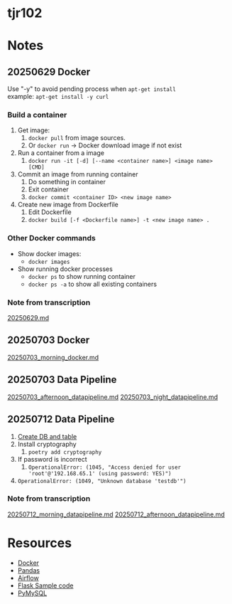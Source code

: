 # tjr102

# Notes
## 20250629 Docker
Use "-y" to avoid pending process when `apt-get install` \
example: `apt-get install -y curl`

### Build a container
1. Get image:
   1. `docker pull` from image sources.
   2. Or `docker run` -> Docker download image if not exist
2. Run a container from a image
   1. `docker run -it [-d] [--name <container name>] <image name> [CMD]`
3. Commit an image from running container
   1. Do something in container
   2. Exit container
   3. `docker commit <container ID> <new image name>`
4. Create new image from Dockerfile
   1. Edit Dockerfile
   2. `docker build [-f <Dockerfile name>] -t <new image name> .`

### Other Docker commands
- Show docker images:
  - `docker images`
- Show running docker processes
  - `docker ps` to show running container
  - `docker ps -a` to show all existing containers

### Note from transcription
[20250629.md](note/20250629.md)

## 20250703 Docker
[20250703_morning_docker.md](note/20250703_morning_docker.md)

## 20250703 Data Pipeline
[20250703_afternoon_datapipeline.md](note/20250703_afternoon_datapipeline.md)
[20250703_night_datapipeline.md](note/20250703_night_datapipeline.md)

## 20250712 Data Pipeline
1. [Create DB and table](https://github.com/uuboyscy/basic_python_course/blob/master/part15_dbConnection/01_executeSQL_INSERT.ipynb)
2. Install cryptography
   1. `poetry add cryptography`
3. If password is incorrect
   1. `OperationalError: (1045, "Access denied for user 'root'@'192.168.65.1' (using password: YES)")`
4. `OperationalError: (1049, "Unknown database 'testdb'")`

### Note from transcription
[20250712_morning_datapipeline.md](note/20250712_morning_datapipeline.md)
[20250712_afternoon_datapipeline.md](note/20250712_afternoon_datapipeline.md)

# Resources
- [Docker](https://docs.uuboyscy.dev/docs/category/docker-tutorial)
- [Pandas](https://docs.uuboyscy.dev/docs/category/pandas-tutorial)
- [Airflow](https://docs.uuboyscy.dev/docs/Orchestration/AirFlow/)
- [Flask Sample code](https://github.com/uuboyscy/flask_course)
- [PyMySQL](https://github.com/uuboyscy/basic_python_course/tree/master/part15_dbConnection)
